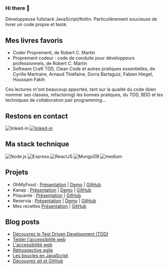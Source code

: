 ### Hi there 👋

Développeuse fullstack JavaScript/Kotlin. Particulièrement soucieuse de livrer un code propre et testé.

## Mes livres favoris
- Coder Proprement, de Robert C. Martin
- Proprement codeur : code de conduite pour développeurs professionnels, de Robert C. Martin
- Software Craft TDD, Clean Code et autres pratiques essentielles, de Cyrille Martraire, Arnaud Thiéfaine, Dorra Bartaguiz, Fabien Hiegel, Houssam Fakih

Ces lectures m'ont beaucoup apportée, tant sur la qualité du code (bien nommer ses classes, refactoring) les bonnes pratiques, du TDD, BDD et les techniques de collaboration pair programming...


## Restons en contact

[<img align="left" alt="linked-in" src="https://img.shields.io/badge/linkedin-%230077B5.svg?&style=for-the-badge&logo=linkedin&logoColor=white" />](https://www.linkedin.com/in/armelle-lelarge-834bb1205/)
[<img alt="linked-in" src="https://img.shields.io/badge/website-%2312100E.svg?&style=for-the-badge" />](https://armellelelarge.com)


## Ma stack technique

<img align="left" alt="Node.js" src="https://img.shields.io/badge/node.js%20-%2343853D.svg?&style=for-the-badge&logo=node.js&logoColor=white" />
<img align="left" alt="Express" src="https://img.shields.io/badge/Express.js-404D59?style=for-the-badge&logo=express.js&logoColor=white" />
<img align="left" alt="ReactJS" src="https://img.shields.io/badge/-ReactJs-61DAFB?logo=react&logoColor=white&style=for-the-badge"/>
<img align="left" alt="MongoDB" src="https://img.shields.io/badge/MongoDB-4EA94B?style=for-the-badge&logo=mongodb&logoColor=white"/>
<img alt="medium" src="https://img.shields.io/badge/mysql-%2300f.svg?style=for-the-badge&logo=mysql&logoColor=white"/>

## Projets
- OhMyFood : [Présentation](https://armellelelarge.com/project/ohmyfood-project) | [Demo](https://armellelelarge.com/sub_pages/ohmyfood/) | [GitHub](https://github.com/alelarge/Lelarge_3_03_01_2021)
- Kanap : [Présentation](https://armellelelarge.com/project/kanap-project) | [Demo](https://armellelelarge.com/sub_pages/kanap/html/) | [GitHub](https://github.com/alelarge/P5-Lelarge-Armelle-Kanap)
- Piiquante : [Présentation](https://armellelelarge.com/project/piiquante-project) | [GitHub](https://github.com/alelarge/piiquante)
- Reservia : [Présentation](https://armellelelarge.com/project/reservia-project) | [Demo](https://armellelelarge.com/sub_pages/reservia/) | [GitHub](https://github.com/alelarge/Transformez-une-maquette-en-site-web)
- Mes recettes [Présentation](https://armellelelarge.com/project/recettes-project) | [GitHub](https://github.com/alelarge/recettes)

## Blog posts

- [Découvrez le Test Driven Development (TDD)](https://armellelelarge.com/blog/developpement-dirige-par-les-tests)
- [Tester l'accessibilité web](https://armellelelarge.com/blog/les-outils-accessibilite-web)
- [L'accessibilité web](https://armellelelarge.com/blog/accessibilite)
- [Rétrospective agile](https://armellelelarge.com/blog/retro-agile)
- [Les boucles en JavaScript](https://armellelelarge.com/blog/boucle-javascript)
- [Découvrez git et GitHub](https://armellelelarge.com/blog/decouvrez-git-et-github)
